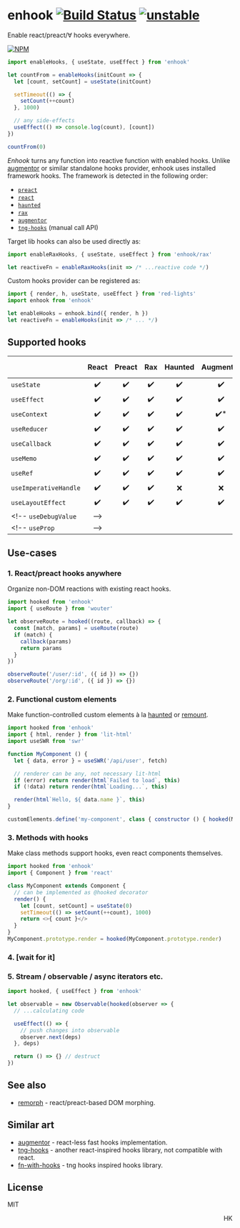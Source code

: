 # enhook [![Build Status](https://travis-ci.org/dy/enhook.svg?branch=master)](https://travis-ci.org/dy/enhook) [![unstable](https://img.shields.io/badge/stability-unstable-yellow.svg)](http://github.com/badges/stability-badges)

Enable react/preact/∀ hooks everywhere.

[![NPM](https://nodei.co/npm/enhook.png?mini=true)](https://nodei.co/npm/enhook/)

```js
import enableHooks, { useState, useEffect } from 'enhook'

let countFrom = enableHooks(initCount => {
  let [count, setCount] = useState(initCount)

  setTimeout(() => {
    setCount(++count)
  }, 1000)

  // any side-effects
  useEffect(() => console.log(count), [count])
})

countFrom(0)
```

_Enhook_ turns any function into reactive function with enabled hooks. Unlike [augmentor](https://ghub.io/augmentor) or similar standalone hooks provider, enhook uses installed framework hooks. The framework is detected in the following order:

* [`preact`](https://ghub.io/preact)
* [`react`](https://ghub.io/react)
* [`haunted`](https://ghub.io/haunted)
* [`rax`](https://ghub.io/rax)
* [`augmentor`](https://ghub.io/augmentor)
* [`tng-hooks`](https://ghub.io/tng-hooks) (manual call API)
<!-- * [`atomico`](https://ghub.io/atomico) -->
<!-- * [`fn-with-hooks`](https://ghub.io/fn-with-hooks) (manual call API) -->


Target lib hooks can also be used directly as:

```js
import enableRaxHooks, { useState, useEffect } from 'enhook/rax'

let reactiveFn = enableRaxHooks(init => /* ...reactive code */)
```

Custom hooks provider can be registered as:

```js
import { render, h, useState, useEffect } from 'red-lights'
import enhook from 'enhook'

let enableHooks = enhook.bind({ render, h })
let reactiveFn = enableHooks(init => /* ... */)
```

## Supported hooks

|                       | React | Preact | Rax | Haunted | Augmentor | TNG-hooks |
|---|:---:|:---:|:---:|:---:|:---:|:---:|
| `useState`             | ✔️    | ✔️    | ✔️ | ✔️      | ✔️       | ✔️ |
| `useEffect`            | ✔️    | ✔️    | ✔️ | ✔️      | ✔️       | ✔️ |
| `useContext`           | ✔️    | ✔️    | ✔️ | ✔️      | ✔️*      | ❌ |
| `useReducer`           | ✔️    | ✔️    | ✔️ | ✔️      | ✔️       | ✔️ |
| `useCallback`          | ✔️    | ✔️    | ✔️ | ✔️      | ✔️       | ✔️ |
| `useMemo`              | ✔️    | ✔️    | ✔️ | ✔️      | ✔️       | ✔️ |
| `useRef`               | ✔️    | ✔️    | ✔️ | ✔️      | ✔️       | ✔️ |
| `useImperativeHandle`  | ✔️    | ✔️    | ✔️ | ❌      | ❌       | ❌ |
| `useLayoutEffect`      | ✔️    | ✔️    | ✔️ | ✔️      | ✔️       | ❌ |
 <!-- `useDebugValue` | -->
 <!-- `useProp` | -->


## Use-cases

### 1. React/preact hooks anywhere

Organize non-DOM reactions with existing react hooks.

```js
import hooked from 'enhook'
import { useRoute } from 'wouter'

let observeRoute = hooked((route, callback) => {
  const [match, params] = useRoute(route)
  if (match) {
    callback(params)
    return params
  }
})

observeRoute('/user/:id', ({ id }) => {})
observeRoute('/org/:id', ({ id }) => {})
```

### 2. Functional custom elements

Make function-controlled custom elements à la [haunted](https://ghub.io/haunted) or [remount](https://ghub.io/remount).

```js
import hooked from 'enhook'
import { html, render } from 'lit-html'
import useSWR from 'swr'

function MyComponent () {
  let { data, error } = useSWR('/api/user', fetch)

  // renderer can be any, not necessary lit-html
  if (error) return render(html`Failed to load`, this)
  if (!data) return render(html`Loading...`, this)

  render(html`Hello, ${ data.name }`, this)
}

customElements.define('my-component', class { constructor () { hooked(MyComponent).call(this) } })
```

### 3. Methods with hooks

Make class methods support hooks, even react components themselves.

```js
import hooked from 'enhook'
import { Component } from 'react'

class MyComponent extends Component {
  // can be implemented as @hooked decorator
  render() {
    let [count, setCount] = useState(0)
    setTimeout(() => setCount(++count), 1000)
    return <>{ count }</>
  }
}
MyComponent.prototype.render = hooked(MyComponent.prototype.render)
```

### 4. [wait for it]
<!--
### 4. Functional components reactive framework

Hyperscript with functional components would look like:

```js
// nanoreact.js
import htm from 'htm'
import hooky from 'enhook'
import morph from 'nanomorph'
import h from 'hyperscript'
import { usePrev } from 'nanohook'

const html = htm.bind((tag, props, ...children) => {
  if (typeof tag === 'function') return hooky(props => {
    return morph(prev, tag(props))
  })({ children, ...props })

  return h(tag, props, ...children)
})

const render = (what, where) => morph(where, what)

export { html, render }
```

```js
// app.js
import { useState, useEffect, html, render } from './nanoreact'

function CounterApp () {
  let [count, setCount] = useState(0)

  return html`<div>${ count }</div>`
}

render(html`<${CounterApp}/>`, document.getElementById('app'))
``` -->


### 5. Stream / observable / async iterators etc.

```js
import hooked, { useEffect } from 'enhook'

let observable = new Observable(hooked(observer => {
  // ...calculating code

  useEffect(() => {
    // push changes into observable
    observer.next(deps)
  }, deps)

  return () => {} // destruct
})
```

## See also

* [remorph](https://github.com/dy/remorph) - react/preact-based DOM morphing.

## Similar art

* [augmentor](https://ghub.io/augmentor) - react-less fast hooks implementation.
* [tng-hooks](https://ghub.io/tng-hooks) - another react-inspired hooks library, not compatible with react.
* [fn-with-hooks](https://ghub.io/fn-with-hooks) - tng hooks inspired hooks library.

<!-- * [any-observable](https://ghub.io/any-observable) -  -->

## License

MIT

<p align="right">HK</p>
